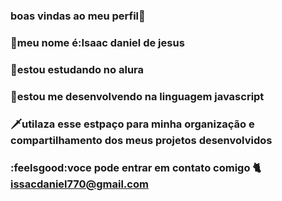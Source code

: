 ### boas vindas ao meu perfil🍆

### 🦝meu nome é:Isaac daniel de jesus 

### 💯estou estudando no alura 

### 🥚estou me desenvolvendo na linguagem javascript

### 🗡️utilaza esse estpaço para minha organização e compartilhamento dos meus projetos desenvolvidos 

###  :feelsgood:voce pode entrar em contato comigo 🐈 issacdaniel770@gmail.com 

